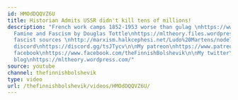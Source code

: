 ```yaml
---
id: HMOdDQQVZ6U
title: Historian Admits USSR didn't kill tens of millions!
description: "French work camps 1852-1953 worse than gulag \nhttps://www.youtube.com/watch?v=vkXyXNpdKdA\n\nFraud,
  Famine and Fascism by Douglas Tottle\nhttps://mltheory.files.wordpress.com/2017/06/tottlefraud.pdf\n\nConquest's
  fascist sources \nhttp://marxism.halkcephesi.net/Ludo%20Martens/node76.html\n\n__________________________\n\nMy
  discord\nhttps://discord.gg/tsJTycv\n\nMy patreon\nhttps://www.patreon.com/TheFinnishBolshevik\n\nMy
  facebook\nhttps://www.facebook.com/theFinnishBolshevik\n\nMy twitter\nhttps://twitter.com/FinnBolshevik\n\nMy
  blog\nhttps://mltheory.wordpress.com/"
source: youtube
channel: thefinnishbolshevik
type: video
url: /thefinnishbolshevik/videos/HMOdDQQVZ6U/
---
```

